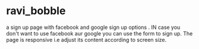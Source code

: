 # ravi_bobble
 a sign up page with facebook and google sign up options .
 IN case you don't want to use facebook aur google you can use the form to sign up.
 The page is responsive i.e adjust its content according to screen size.
